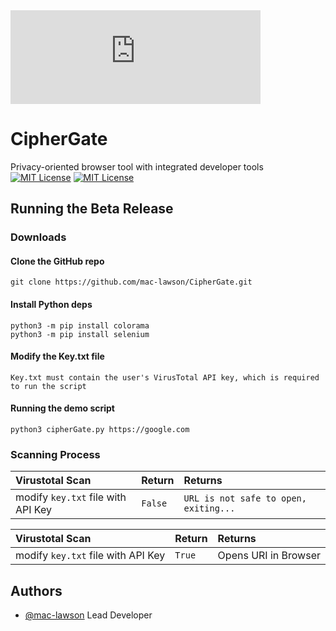 <iframe src="https://infosec.exchange/@mac_attack_hacker/109968497908574904/embed" class="mastodon-embed" style="max-width: 100%; border: 0" width="400" allowfullscreen="allowfullscreen"></iframe><script src="https://assets.infosec.exchange/embed.js" async="async"></script>

# CipherGate
Privacy-oriented browser tool with integrated developer tools
[![MIT License](https://img.shields.io/badge/License-MIT-green.svg)](https://choosealicense.com/licenses/mit/)
[![MIT License](https://img.shields.io/badge/version-beta-red
)](https://img.shields.io/badge/version-beta-red
)

## Running the Beta Release
### Downloads
#### Clone the GitHub repo

```git clone https://github.com/mac-lawson/CipherGate.git```

#### Install Python deps
```
python3 -m pip install colorama 
python3 -m pip install selenium
```
#### Modify the Key.txt file
```
Key.txt must contain the user's VirusTotal API key, which is required to run the script
```

#### Running the demo script 
```
python3 cipherGate.py https://google.com
```

### Scanning Process
| Virustotal Scan | Return     | Returns                |
| :-------- | :------- | :------------------------- |
| modify `key.txt` file with API Key  | `False` | `URL is not safe to open, exiting...`|

| Virustotal Scan | Return     | Returns                |
| :-------- | :------- | :------------------------- |
| modify `key.txt` file with API Key | `True` | Opens URI in Browser|

## Authors

- [@mac-lawson](https://www.github.com/mac-lawson) Lead Developer

